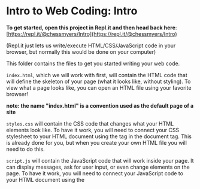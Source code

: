 # Intro to Web Coding: Intro

**To get started, open this project in Repl.it and then head back here**: [https://repl.it/@chessmyers/Intro](https://repl.it/@chessmyers/Intro) 

(Repl.it just lets us write/execute HTML/CSS/JavaScript code in your browser, but normally this would be done on your computer)

This folder contains the files to get you started writing your web code. 

`index.html`, which we will work with first, will contain the HTML code that will define the skeleton of your page (what it looks like, without styling). To view what a page looks like, you can open an HTML file using your favorite browser! 

**note: the name "index.html" is a convention used as the default page of a site**

`styles.css` will contain the CSS code that changes what your HTML elements look like. To have it work, you will need to connect your CSS stylesheet to your HTML document using the <link> tag in the document <head> tag. This is already done for you, but when you create your own HTML file you will need to do this.


`script.js` will contain the JavaScript code that will work inside your page. It can display messages, ask for user input, or even change elements on the page. To have it work, you will need to connect your JavaScript code to your HTML document using the <script> tag in the document <head> tag. This is already done for you, but when you create your own HTML file you will need to do this.

#### Linking HTML, CSS, and JavaScript

As we know, HTML is what we see on the screen but CSS and JavaScript let it do more. We need to link these files together to make this happen.

**CSS is linked to HTML** using the <style> tag. In index.html, this is seen on line 19. We tell this tag what the name of our CSS file is and it'll pull styles from it. We can also put styles inside our HTML file using the <style> tag.

**JavaScript is linked to HTML** using the <script> tag. In index.html, this is seen around line 31. We pass in the name of our JS file using the "src" attribute.

### Here's what we're going to do:

**note: if you're using your own IDE (not Repl.it), to see changes to your page while editing, save your changed files and refresh the page in your browser. We'd highly recommend you use Repl.it for this workshop though**

Go through the files in this order: index.html, style.css, script.js. Read all the comments and do the challenges to learn these languages!
